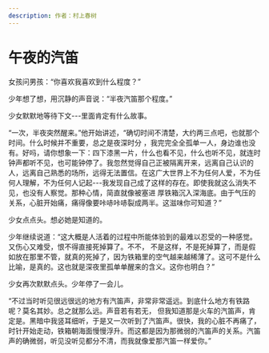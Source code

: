 ```yaml
---
description: 作者：村上春树
---
```


# 午夜的汽笛

&#x20;       女孩问男孩：“你喜欢我喜欢到什么程度？”

&#x20;       少年想了想，用沉静的声音说：“半夜汽笛那个程度。”

&#x20;       少女默默地等待下文---里面肯定有什么故事。

&#x20;       “一次，半夜突然醒来。”他开始讲述，“确切时间不清楚，大约两三点吧，也就那个时间。什么时候并不重要，总之是夜深时分 ，我完完全全孤单一人，身边谁也没有。好吗，请你想象一下：四下漆黑一片，什么也看不见，什么也听不见，就连时钟声都听不见，也可能钟停了。我忽然觉得自己正被隔离开来，远离自己认识的人，远离自己熟悉的场所，远得无法置信。在这广大世界上不为任何人爱，不为任何人理解，不为任何人记起---我发现自己成了这样的存在。即使我就这么消失不见，也没有人察觉。那种心情，简直就像被塞进 厚铁箱沉入深海底。由于气压的关系，心脏开始痛，痛得像要咔哧咔哧裂成两半。这滋味你可知道？”

&#x20;       少女点点头。想必她是知道的。

&#x20;       少年继续说道：“这大概是人活着的过程中所能体验到的最难以忍受的一种感觉。又伤心又难受，恨不得直接死掉算了。不不， 不是这样，不是死掉算了，而是假如放在那里不管，就真的死掉了，因为铁箱里的空气越来越稀薄了。这可不是什么比喻，是真的。这也就是深夜里孤单单醒来的含义。这你也明白？”

&#x20;       少女再次默默点头。少年停了一会儿。

&#x20;       “不过当时听见很远很远的地方有汽笛声，非常非常遥远。到底什么地方有铁路呢？莫名其妙。总之就那么远。声音若有若无， 但我知道那是火车的汽笛声，肯定是。黑暗中我竖耳细听，于是又一次听到了汽笛声。很快，我的心脏不再痛了，时针开始走动，铁箱朝海面慢慢浮升。而这都是因为那微弱的汽笛声的关系。汽笛声的确微弱，听见没听见都分不清，而我就像爱那汽笛一样爱你。”
